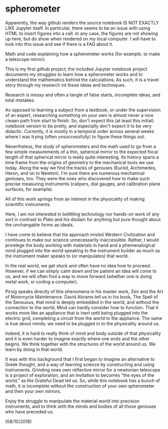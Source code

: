 # spherometer

Apparently, the way github renders the source notebook IS NOT EXACTLY LIKE Jupyter itself.
In particular, there seems to be an issue with using HTML to insert figures into a cell.
In any case, the figures are not showing up here, but do show when rendered on my local 
computer. I will have to look into this issue and see if there is a FAQ about it.



Math and code explaining how a spherometer works (for example, to make a telescope mirror).

This is my first github project; the included Jupyter notebook project documents my struggles to 
learn how a spherometer works and to understand the mathematics behind the calculations.
As such, it is a travel story through my research int these ideas and techniques. 

Research is messy and often a tangle of false starts, incomplete ideas, and total mistakes.

As opposed to learning a subject from a textbook, or under the supervision of an expert, 
researching something on your own is almost never a nice cleaan path from start to finish.
So, don't expect this (at least this initial) notebook version to be pretty, and especially
don't expect it to be very didactic. Currently, it is mostly in a temporal order across several
weeks where I was trying (often unsuccessfully) to figure these things out.

Nevertheless, the study of spherometers and the math used to go from a few simple measurements
of a thin, spherical mirror to the expected focal length of that spherical mirror is really quite
interesting. Its history spans a time frame from the origins of geometry to the mechanical tools we use today.
Along the way we find the tracks of geniuses (Euclid, Archimedes, Heron, and on to Newton). I'm sure
there are numerous mechanical geniuses, too. They were the ones who discovered how to make such 
precise measuring instruments (calipers, dial gauges, and calibration plane surfaces, for example).

All of this work springs from an interest in the physicality of making scientific instruments.

Here, I am not interested in belittling technology nor hands-on work of any sort in contrast to 
Plato and his disdain for anything but pure thought about the unchangable forms as ideals.

I have come to believe that his approach misled Western Civilization and continues to make our science 
unnecessarily inaccessible. Rather, I would privelege the body working with materials in hand and
a phemenalogical mind plugged into the world speaking to the instrument builder as much as the 
instrument maker speaks to (or manipulates) that world. 

In the real world, we get stuck and often have no idea how to proceed. However, if we can 
simply calm down and be patient an idea will come to us, and we will
often find a way to move forward (whether one is doing metal work, or coding a computer). 

Pirsig speaks directly of this phenomena in his master work, Zen and the Art of Motorcycle Maintenance. 
David Abrams tell us in his book, The Spell of the Sensuous, that mind is deeply embedded in the world, 
and without the connection to the world, Mind can hardly consider how to function. That it works more 
like an appliance that is inert until being plugged into the  electric grid, completing a circuit from 
the world to the appliance. The same is true about minds; we need to be plugged in to the physicality 
around us. 

Indeed, it is hard to really think of mind and  body outside of that physicality and it is 
even harder to imagine exactly where one ends and the other begins. We think together 
with the structures of the world around us. We learn by doing in that world.

It was with this background that I first began to imagine an alternative to Greek thought, and a way
of learning science by constructing and using instruments. Grinding ones own reflective mirror for
a newtonian telescope is a project of exploration, and an invitation to becomes "the eyes of the world,"
as the Grateful Dead tell us. So, while this notebook has a bunch of math, it is incomplete without the
construction of your own spherometer and then your own mirrors. 

Enjoy the struggle to manipulate the material world into precision instruments, and to think with 
the minds and bodies of all those geniuses who have preceded us.

(08/10/2018)
